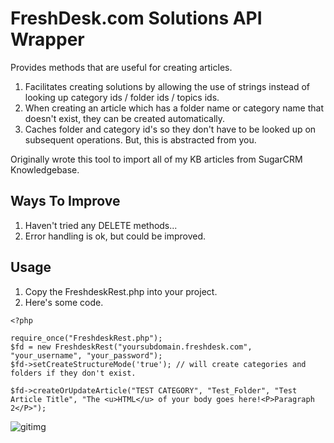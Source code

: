# FreshDesk.com Solutions API Wrapper

Provides methods that are useful for creating articles.

1. Facilitates creating solutions by allowing the use of strings instead of looking up category ids / folder ids / topics ids.
2. When creating an article which has a folder name or category name that doesn't exist, they can be created automatically.
3. Caches folder and category id's so they don't have to be looked up on subsequent operations.  But, this is abstracted from you.

Originally wrote this tool to import all of my KB articles from SugarCRM Knowledgebase.



## Ways To Improve
1. Haven't tried any DELETE methods...
2. Error handling is ok, but could be improved.

## Usage
1. Copy the FreshdeskRest.php into your project.
2. Here's some code.

```
<?php

require_once("FreshdeskRest.php");
$fd = new FreshdeskRest("yoursubdomain.freshdesk.com", "your_username", "your_password");
$fd->setCreateStructureMode('true'); // will create categories and folders if they don't exist.

$fd->createOrUpdateArticle("TEST CATEGORY", "Test_Folder", "Test Article Title", "The <u>HTML</u> of your body goes here!<P>Paragraph 2</P>");
```

![gitimg](https://gitimg.com/blak3r/freshdesk-solutions/README/track)
